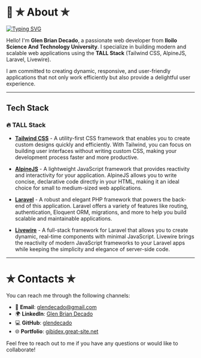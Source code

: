 # 👤 ✯ About ✯

[![Typing SVG](https://readme-typing-svg.demolab.com/?lines=Hello+I'm+Glen+Brian+Decado,;Iloilo+Science+And+Technology+University;TALL+stack)](https://git.io/typing-svg)

Hello! I'm **Glen Brian Decado**, a passionate web developer from **Iloilo Science And Technology University**. I specialize in building modern and scalable web applications using the **TALL Stack** (Tailwind CSS, AlpineJS, Laravel, Livewire). 

I am committed to creating dynamic, responsive, and user-friendly applications that not only work efficiently but also provide a delightful user experience.

---

## Tech Stack

### 🔥 TALL Stack

- **[Tailwind CSS](https://tailwindcss.com/)** - A utility-first CSS framework that enables you to create custom designs quickly and efficiently. With Tailwind, you can focus on building user interfaces without writing custom CSS, making your development process faster and more productive.
  
- **[AlpineJS](https://alpinejs.dev/)** - A lightweight JavaScript framework that provides reactivity and interactivity for your application. AlpineJS allows you to write concise, declarative code directly in your HTML, making it an ideal choice for small to medium-sized web applications.

- **[Laravel](https://laravel.com/)** - A robust and elegant PHP framework that powers the back-end of this application. Laravel offers a variety of features like routing, authentication, Eloquent ORM, migrations, and more to help you build scalable and maintainable applications.

- **[Livewire](https://livewire.io/)** - A full-stack framework for Laravel that allows you to create dynamic, real-time components with minimal JavaScript. Livewire brings the reactivity of modern JavaScript frameworks to your Laravel apps while keeping the simplicity and elegance of server-side code.

---

# ✯ Contacts ✯

You can reach me through the following channels:

- 📧 **Email**: [glendecado@gmail.com](mailto:glendecado@gmail.com)
- 🌍 **LinkedIn**: [Glen Brian Decado](https://www.linkedin.com/in/glen-brian-decado/)
- 💻 **GitHub**: [glendecado](https://github.com/glendecado)
- 🌐 **Portfolio**: [gibidex.great-site.net](http://gibidex.great-site.net)

Feel free to reach out to me if you have any questions or would like to collaborate!
